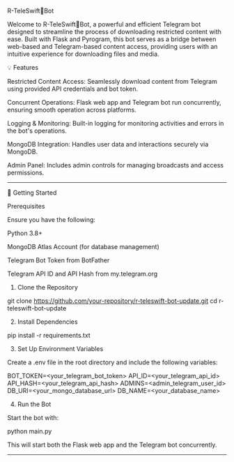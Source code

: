 R-TeleSwift💖Bot

Welcome to R-TeleSwift💖Bot, a powerful and efficient Telegram bot designed to streamline the process of downloading restricted content with ease. Built with Flask and Pyrogram, this bot serves as a bridge between web-based and Telegram-based content access, providing users with an intuitive experience for downloading files and media.

💡 Features

Restricted Content Access: Seamlessly download content from Telegram using provided API credentials and bot token.

Concurrent Operations: Flask web app and Telegram bot run concurrently, ensuring smooth operation across platforms.

Logging & Monitoring: Built-in logging for monitoring activities and errors in the bot's operations.

MongoDB Integration: Handles user data and interactions securely via MongoDB.

Admin Panel: Includes admin controls for managing broadcasts and access permissions.



---

🚀 Getting Started

Prerequisites

Ensure you have the following:

Python 3.8+

MongoDB Atlas Account (for database management)

Telegram Bot Token from BotFather

Telegram API ID and API Hash from my.telegram.org


1. Clone the Repository

git clone https://github.com/your-repository/r-teleswift-bot-update.git
cd r-teleswift-bot-update

2. Install Dependencies

pip install -r requirements.txt

3. Set Up Environment Variables

Create a .env file in the root directory and include the following variables:

BOT_TOKEN=<your_telegram_bot_token>
API_ID=<your_telegram_api_id>
API_HASH=<your_telegram_api_hash>
ADMINS=<admin_telegram_user_id>
DB_URI=<your_mongo_database_url>
DB_NAME=<your_database_name>

4. Run the Bot

Start the bot with:

python main.py

This will start both the Flask web app and the Telegram bot concurrently.


---
